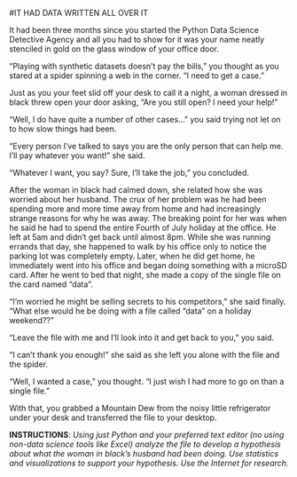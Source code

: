 #IT HAD DATA WRITTEN ALL OVER IT

It had been three months since you started the Python Data Science Detective Agency and all you had to show for it was your name neatly stenciled in gold on the glass window of your office door. 

“Playing with synthetic datasets doesn’t pay the bills,” you thought as you stared at a spider spinning a web in the corner. “I need to get a case.”

Just as you your feet slid off your desk to call it a night, a woman dressed in black threw open your door asking, “Are you still open?  I need your help!”

“Well, I do have quite a number of other cases...” you said trying not let on to how slow things had been.

“Every person I’ve talked to says you are the only person that can help me. I’ll pay whatever you want!” she said.

“Whatever I want, you say? Sure, I’ll take the job,” you concluded.

After the woman in black had calmed down, she related how she was worried about her husband. The crux of her problem was he had been spending more and more time away from home and had increasingly strange reasons for why he was away. The breaking point for her was when he said he had to spend the entire Fourth of July holiday at the office. He left at 5am and didn’t get back until almost 8pm. While she was running errands that day, she happened to walk by his office only to notice the parking lot was completely empty. Later, when he did get home, he immediately went into his office and began doing something with a microSD card. After he went to bed that night, she made a copy of the single file on the card named “data”.

“I’m worried he might be selling secrets to his competitors,” she said finally. “What else would he be doing with a file called “data” on a holiday weekend??” 

“Leave the file with me and I’ll look into it and get back to you,” you said.

“I can’t thank you enough!” she said as she left you alone with the file and the spider.

“Well, I wanted a case,” you thought. “I just wish I had more to go on than a single file.”

With that, you grabbed a Mountain Dew from the noisy little refrigerator under your desk and transferred the file to your desktop.

  **INSTRUCTIONS**: *Using just Python and your preferred text editor (no using non-data science tools like Excel) analyze   the file to develop a hypothesis about what the woman in black’s husband had been doing. Use statistics and visualizations to support your hypothesis. Use the Internet for research.*
